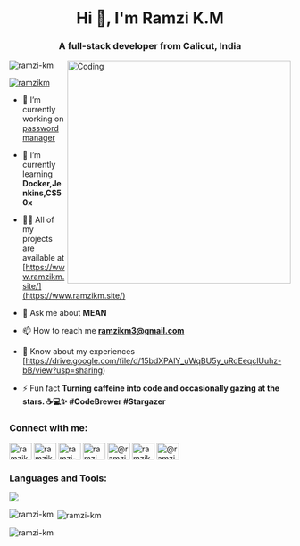 <h1 align="center">Hi 👋, I'm Ramzi K.M</h1>
<h3 align="center">A full-stack developer from Calicut, India</h3>
<img align="right" alt="Coding" width="400" src="https://i.pinimg.com/originals/81/17/8b/81178b47a8598f0c81c4799f2cdd4057.gif">


<p align="left"> <img src="https://komarev.com/ghpvc/?username=ramzi-km&label=Profile%20views&color=0e75b6&style=flat" alt="ramzi-km" /> </p>

<p align="left"> <a href="https://twitter.com/ramzikm" target="blank"><img src="https://img.shields.io/twitter/follow/ramzikm?logo=twitter&style=for-the-badge" alt="ramzikm" /></a> </p>

- 🔭 I’m currently working on [password manager](https://github.com/ramzi-km/Password-manager)

- 🌱 I’m currently learning **Docker,Jenkins,CS50x**

- 👨‍💻 All of my projects are available at [https://www.ramzikm.site/](https://www.ramzikm.site/)

- 💬 Ask me about **MEAN**

- 📫 How to reach me **ramzikm3@gmail.com**

- 📄 Know about my experiences [https://drive.google.com/file/d/15bdXPAlY_uWqBU5y_uRdEeqclUuhz-bB/view?usp=sharing)

- ⚡ Fun fact **Turning caffeine into code and occasionally gazing at the stars. ☕💻✨ #CodeBrewer #Stargazer**

<h3 align="left">Connect with me:</h3>
<p align="left">
<a href="https://dev.to/ramzikm" target="blank"><img align="center" src="https://raw.githubusercontent.com/rahuldkjain/github-profile-readme-generator/master/src/images/icons/Social/devto.svg" alt="ramzikm" height="30" width="40" /></a>
<a href="https://twitter.com/ramzikm" target="blank"><img align="center" src="https://raw.githubusercontent.com/rahuldkjain/github-profile-readme-generator/master/src/images/icons/Social/twitter.svg" alt="ramzikm" height="30" width="40" /></a>
<a href="https://linkedin.com/in/ramzi-km" target="blank"><img align="center" src="https://raw.githubusercontent.com/rahuldkjain/github-profile-readme-generator/master/src/images/icons/Social/linked-in-alt.svg" alt="ramzi-km" height="30" width="40" /></a>
<a href="https://instagram.com/ramzi_k_m" target="blank"><img align="center" src="https://raw.githubusercontent.com/rahuldkjain/github-profile-readme-generator/master/src/images/icons/Social/instagram.svg" alt="ramzi_k_m" height="30" width="40" /></a>
<a href="https://medium.com/@ramzikm3" target="blank"><img align="center" src="https://raw.githubusercontent.com/rahuldkjain/github-profile-readme-generator/master/src/images/icons/Social/medium.svg" alt="@ramzikm3" height="30" width="40" /></a>
<a href="https://www.leetcode.com/ramzikm3" target="blank"><img align="center" src="https://raw.githubusercontent.com/rahuldkjain/github-profile-readme-generator/master/src/images/icons/Social/leet-code.svg" alt="ramzikm3" height="30" width="40" /></a>
<a href="https://www.hackerearth.com/@ramzikm3" target="blank"><img align="center" src="https://raw.githubusercontent.com/rahuldkjain/github-profile-readme-generator/master/src/images/icons/Social/hackerearth.svg" alt="@ramzikm3" height="30" width="40" /></a>
</p>

<h3 align="left">Languages and Tools:</h3>
<p align="left">
  <a href="https://skillicons.dev">
    <img src="https://skillicons.dev/icons?i=js,html,css,angular,nodejs,express,mongodb,aws,bootstrap,c,bash,figma,firebase,git,github,linux,mysql,netlify,nginx,postman,tailwind,vscode,ts,sass,rxjs" />
  </a>
</p>

<p><img align="left" src="https://github-readme-stats.vercel.app/api/top-langs?username=ramzi-km&show_icons=true&locale=en&layout=compact" alt="ramzi-km" /></p>

<p>&nbsp;<img align="center" src="https://github-readme-stats.vercel.app/api?username=ramzi-km&show_icons=true&locale=en" alt="ramzi-km" /></p>

<p><img align="center" src="https://github-readme-streak-stats.herokuapp.com/?user=ramzi-km&" alt="ramzi-km" /></p>
